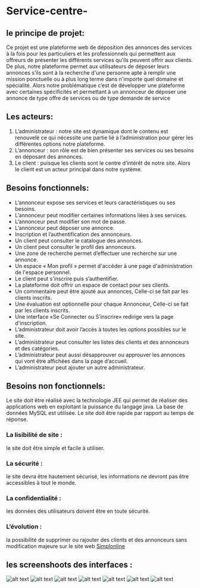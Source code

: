 # Service-centre-
## le principe de projet: 
Ce projet est une plateforme web de déposition des annonces des services à la fois pour les particuliers et les professionnels qui permettent aux offreurs de présenter les différents services qu’ils peuvent offrir aux clients. De plus, notre plateforme permet aux utilisateurs de déposer leurs annonces s’ils sont à la recherche d'une personne apte à remplir une mission ponctuelle ou à plus long terme dans n'importe quel domaine et spécialité. Alors notre problématique c’est de développer une plateforme avec certaines spécificités et permettant à un annonceur de déposer une annonce de type offre de services ou de type demande de service

## Les acteurs:
1.  L’administrateur : notre site est dynamique dont le contenu est renouvelé ce qui
nécessite une partie lié à l’administration pour gérer les différentes options notre
plateforme.
2. L’annonceur : son rôle est de bien présenter ses services ou ses besoins en déposant
des annonces.
3. Le client : puisque les clients sont le centre d’intérêt de notre site. Alors le client est
un acteur principal dans notre système.
## Besoins fonctionnels:

* L’annonceur expose ses services et leurs caractéristiques ou ses besoins.
* L’annonceur peut modifier certaines informations liées à ses services.
* L’annonceur peut modifier son mot de passe.
* L’annonceur peut déposer une annonce.
* Inscription et l’authentification des annonceurs.
* Un client peut consulter le catalogue des annonces.
* Un client peut consulter le profil des annonceurs.
* Une zone de recherche permet d’effectuer une recherche sur une annonce.
* Un espace « Mon profil » permet d'accéder à une page d'administration de l'espace personnel.
* Le client peut s’inscrire puis s’authentifier.
* La plateforme doit offrir un espace de contact pour ses clients.
* Un commentaire peut être ajouté aux annonces, Celle-ci se fait par les clients inscrits.
* Une évaluation est optionnelle pour chaque Annonceur, Celle-ci se fait par les clients
inscrits.
* Une interface «Se Connecter ou S’inscrire» redirige vers la page
d'inscription.
* L’administrateur doit avoir l’accès à toutes les options possibles sur le site.
* L’administrateur peut consulter les listes des clients et des annonceurs et des catégories.
* L’administrateur peut aussi désapprouver ou approuver les annonces qui vont être affichées dans la page d’accueil.
* L’administrateur peut ajouter un autre administrateur.
## Besoins non fonctionnels:
Le site doit être réalisé avec la technologie JEE qui permet de réaliser des applications web
en exploitant la puissance du langage java.
La base de données MySQL est utilisée.
Le site doit être rapide par rapport au temps de réponse.
### La lisibilité de site : 
le site doit être simple et facile à utiliser.
### La sécurité : 
le site devra être hautement sécurisé, les informations ne devront pas être
accessibles à tout le monde.
### La confidentialité :
les données des utilisateurs doivent être en toute sécurité.
### L’évolution :
la possibilité de supprimer ou rajouter des clients et des annonceurs sans modification majeure sur le site web
[Simplonline](http://www.simplonline.com)
## les screenshoots des interfaces :

![alt text](https://github.com/ayoubTig/Service-centre-/blob/master/LesImages/Capture.PNG)
![alt text](https://github.com/ayoubTig/Service-centre-/blob/master/LesImages/2.PNG)
![alt text](https://github.com/ayoubTig/Service-centre-/blob/master/LesImages/3.PNG)
![alt text](https://github.com/ayoubTig/Service-centre-/blob/master/LesImages/4.PNG)
![alt text](https://github.com/ayoubTig/Service-centre-/blob/master/LesImages/5.PNG)
![alt text](https://github.com/ayoubTig/Service-centre-/blob/master/LesImages/6.PNG)
![alt text](https://github.com/ayoubTig/Service-centre-/blob/master/LesImages/7.PNG)

